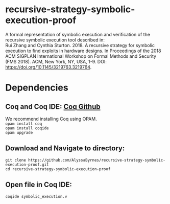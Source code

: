 # recursive-strategy-symbolic-execution-proof
A formal representation of symbolic execution and verification of the recursive symbolic execution tool described in: <br /> 
Rui Zhang and Cynthia Sturton. 2018. A recursive strategy for symbolic execution to find exploits in hardware designs. In Proceedings of the 2018 ACM SIGPLAN International Workshop on Formal Methods and Security (FMS 2018). ACM, New York, NY, USA, 1-9. DOI: https://doi.org/10.1145/3219763.3219764.

# Dependencies

## Coq and Coq IDE: [Coq Github](https://github.com/coq/coq)
We recommend installing Coq using OPAM. <br />
`opam install coq`<br />
`opam install coqide`<br />
`opam upgrade `<br />

## Download and Navigate to directory:

`git clone https://github.com/AlyssaByrnes/recursive-strategy-symbolic-execution-proof.git`<br />
`cd recursive-strategy-symbolic-execution-proof`

## Open file in Coq IDE:

`coqide symbolic_execution.v`
